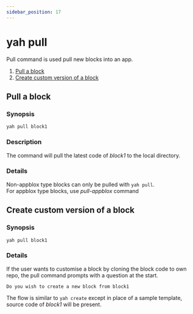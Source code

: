 ```yaml
---
sidebar_position: 17
---
```


# yah pull

Pull command is used pull new blocks into an app.

1. [Pull a block](#pull-a-block)
2. [Create custom version of a block](#create-custom-version-of-a-block)

## Pull a block

### Synopsis

    yah pull block1

### Description

The command will pull the latest code of _block1_ to the local directory.

### Details

Non-appblox type blocks can only be pulled with `yah pull`.  
For appblox type blocks, use _pull-appblox_ command

<!-- ### Configuration -->

## Create custom version of a block

### Synopsis

    yah pull block1

### Details

If the user wants to customise a block by cloning the block code to own repo, the pull command prompts with a question at the start.

    Do you wish to create a new block from block1

The flow is similar to `yah create` except in place of a sample template, source code of _block1_ will be present.

<!-- ### Configuration -->
